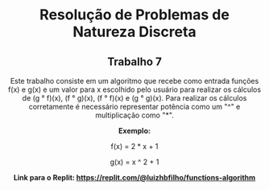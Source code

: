 <div align="center">

# Resolução de Problemas de Natureza Discreta

## Trabalho 7 

Este trabalho consiste em um algoritmo que recebe como entrada funções f(x) e g(x) e um valor para x escolhido pelo usuário para realizar os cálculos de (g ° f)(x), (f ° g)(x), (f ° f)(x) e (g ° g)(x). Para realizar os cálculos corretamente é necessário representar potência como um "^" e multiplicação como "*".

**Exemplo:** 

f(x) = 2 * x + 1

g(x) = x ^ 2 + 1

**Link para o Replit: https://replit.com/@luizhbfilho/functions-algorithm**

</div>